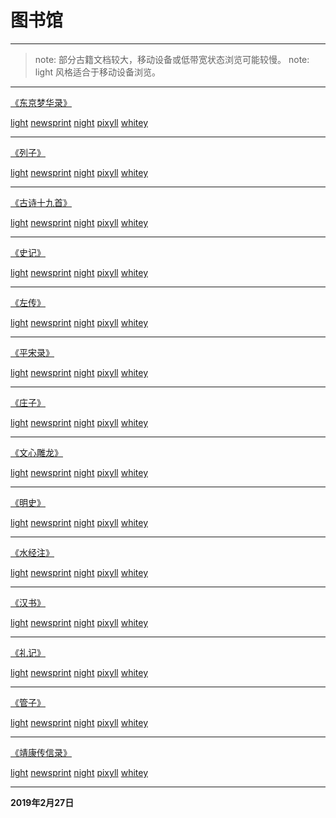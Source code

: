 # 图书馆
---

> note: 部分古籍文档较大，移动设备或低带宽状态浏览可能较慢。
> note: light 风格适合于移动设备浏览。

---


[《东京梦华录》](light/东京梦华录.html)

[light](light/东京梦华录.html)   [newsprint](newsprint/东京梦华录.html)   [night](night/东京梦华录.html)   [pixyll](pixyll/东京梦华录.html)   [whitey](whitey/东京梦华录.html)

---

[《列子》](light/列子.html)

[light](light/列子.html)   [newsprint](newsprint/列子.html)   [night](night/列子.html)   [pixyll](pixyll/列子.html)   [whitey](whitey/列子.html)

---

[《古诗十九首》](light/古诗十九首.html)

[light](light/古诗十九首.html)   [newsprint](newsprint/古诗十九首.html)   [night](night/古诗十九首.html)   [pixyll](pixyll/古诗十九首.html)   [whitey](whitey/古诗十九首.html)

---

[《史记》](light/史记.html)

[light](light/史记.html)   [newsprint](newsprint/史记.html)   [night](night/史记.html)   [pixyll](pixyll/史记.html)   [whitey](whitey/史记.html)

---

[《左传》](light/左传.html)

[light](light/左传.html)   [newsprint](newsprint/左传.html)   [night](night/左传.html)   [pixyll](pixyll/左传.html)   [whitey](whitey/左传.html)

---

[《平宋录》](light/平宋录.html)

[light](light/.html)   [newsprint](newsprint/平宋录.html)   [night](night/平宋录.html)   [pixyll](pixyll/平宋录.html)   [whitey](whitey/平宋录.html)

---

[《庄子》](light/庄子.html)

[light](light/庄子.html)   [newsprint](newsprint/庄子.html)   [night](night/庄子.html)   [pixyll](pixyll/庄子.html)   [whitey](whitey/庄子.html)

---

[《文心雕龙》](light/文心雕龙.html)

[light](light/文心雕龙.html)   [newsprint](newsprint/文心雕龙.html)   [night](night/文心雕龙.html)   [pixyll](pixyll/文心雕龙.html)   [whitey](whitey/文心雕龙.html)

---

[《明史》](light/明史.html)

[light](light/明史.html)   [newsprint](newsprint/明史.html)   [night](night/明史.html)   [pixyll](pixyll/明史.html)   [whitey](whitey/明史.html)

---

[《水经注》](light/水经注.html)

[light](light/水经注.html)   [newsprint](newsprint/水经注.html)   [night](night/水经注.html)   [pixyll](pixyll/水经注.html)   [whitey](whitey/水经注.html)

---

[《汉书》](light/汉书.html)

[light](light/汉书.html)   [newsprint](newsprint/汉书.html)   [night](night/汉书.html)   [pixyll](pixyll/汉书.html)   [whitey](whitey/汉书.html)

---

[《礼记》](light/礼记.html)

[light](light/礼记.html)   [newsprint](newsprint/礼记.html)   [night](night/礼记.html)   [pixyll](pixyll/礼记.html)   [whitey](whitey/礼记.html)

---

[《管子》](light/管子.html)

[light](light/管子.html)   [newsprint](newsprint/管子.html)   [night](night/管子.html)   [pixyll](pixyll/管子.html)   [whitey](whitey/管子.html)

---

[《靖康传信录》](light/靖康传信录.html)

[light](light/靖康传信录.html)   [newsprint](newsprint/靖康传信录.html)   [night](night/靖康传信录.html)   [pixyll](pixyll/靖康传信录.html)   [whitey](whitey/靖康传信录.html)

---

**2019年2月27日**
